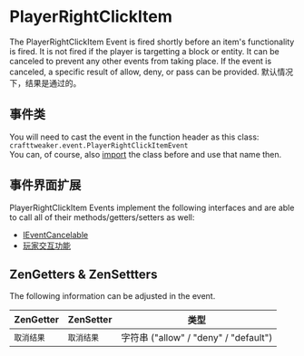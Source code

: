 # PlayerRightClickItem

The PlayerRightClickItem Event is fired shortly before an item's functionality is fired. It is not fired if the player is targetting a block or entity. It can be canceled to prevent any other events from taking place. If the event is canceled, a specific result of allow, deny, or pass can be provided. 默认情况下，结果是通过的。

## 事件类
You will need to cast the event in the function header as this class:  
`crafttweaker.event.PlayerRightClickItemEvent`  
You can, of course, also [import](/AdvancedFunctions/Import/) the class before and use that name then.

## 事件界面扩展
PlayerRightClickItem Events implement the following interfaces and are able to call all of their methods/getters/setters as well:

- [IEventCancelable](/Vanilla/Events/Events/IEventCancelable/)
- [玩家交互功能](/Vanilla/Events/Events/PlayerInteract/)

## ZenGetters & ZenSettters
The following information can be adjusted in the event.

| ZenGetter | ZenSetter | 类型                                 |
| --------- | --------- | ---------------------------------- |
| `取消结果`    | `取消结果`    | 字符串 ("allow" / "deny" / "default") |

